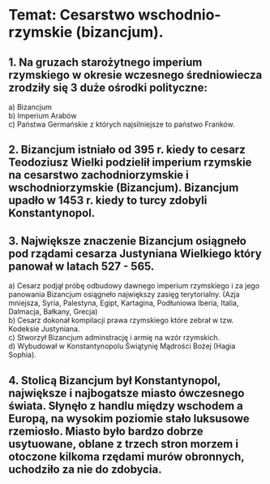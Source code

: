 # Temat: Cesarstwo wschodnio-rzymskie (bizancjum).
## 1. Na gruzach starożytnego imperium rzymskiego w okresie wczesnego średniowiecza zrodziły się 3 duże ośrodki polityczne:
a) Bizancjum  
b) Imperium Arabów  
c) Państwa Germańskie z których najsilniejsze to państwo Franków.  
## 2. Bizancjum istniało od 395 r. kiedy to cesarz Teodoziusz Wielki podzielił imperium rzymskie na cesarstwo zachodniorzymskie i wschodniorzymskie (Bizancjum). Bizancjum upadło w 1453 r. kiedy to turcy zdobyli Konstantynopol.
## 3. Największe znaczenie Bizancjum osiągneło pod rządami cesarza Justyniana Wielkiego który panował w latach 527 - 565.
a) Cesarz podjął próbę odbudowy dawnego imperium rzymskiego i za jego panowania Bizancjum osiągneło największy zasięg terytorialny. (Azja mniejsza, Syria, Palestyna, Egipt, Kartagina, Podłuniowa Iberia, Italia, Dalmacja, Bałkany, Grecja)  
b) Cesarz dokonał kompilacji prawa rzymskiego które zebrał w tzw. Kodeksie Justyniana.  
c) Stworzył Bizancjum adminstrację i armię na wzór rzymskich.  
d) Wybudował w Konstantynopolu Świątynię Mądrości Bożej (Hagia Sophia).
## 4. Stolicą Bizancjum był Konstantynopol, największe i najbogatsze miasto ówczesnego świata. Słynęło z handlu między wschodem a Europą, na wysokim poziomie stało luksusowe rzemiosło. Miasto było bardzo dobrze usytuowane, oblane z trzech stron morzem i otoczone kilkoma rzędami murów obronnych, uchodziło za nie do zdobycia. 

